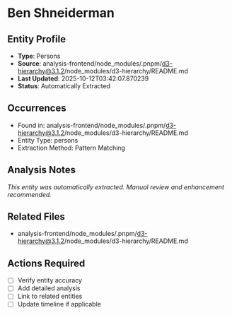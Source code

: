 # Ben Shneiderman

## Entity Profile
- **Type**: Persons
- **Source**: analysis-frontend/node_modules/.pnpm/d3-hierarchy@3.1.2/node_modules/d3-hierarchy/README.md
- **Last Updated**: 2025-10-12T03:42:07.870239
- **Status**: Automatically Extracted

## Occurrences
- Found in: analysis-frontend/node_modules/.pnpm/d3-hierarchy@3.1.2/node_modules/d3-hierarchy/README.md
- Entity Type: persons
- Extraction Method: Pattern Matching

## Analysis Notes
*This entity was automatically extracted. Manual review and enhancement recommended.*

## Related Files
- analysis-frontend/node_modules/.pnpm/d3-hierarchy@3.1.2/node_modules/d3-hierarchy/README.md

## Actions Required
- [ ] Verify entity accuracy
- [ ] Add detailed analysis
- [ ] Link to related entities
- [ ] Update timeline if applicable
